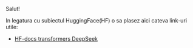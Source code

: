 Salut!

In legatura cu subiectul HuggingFace(HF) o sa plasez aici cateva link-uri utile:

 - [HF-docs transformers DeepSeek](https://huggingface.co/docs/transformers/main_classes/deepspeed)
